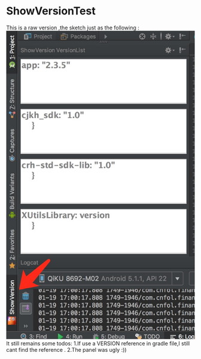 # ShowVersionTest

This is a raw version ,the sketch just as the following :
![png](https://github.com/tmac1999/ShowVersionTest/blob/master/tutorial/show_version_demo.png)
It still remains some todos:
1.If use a VERSION reference in gradle file,I still cant find the reference .
2.The panel was ugly :))
